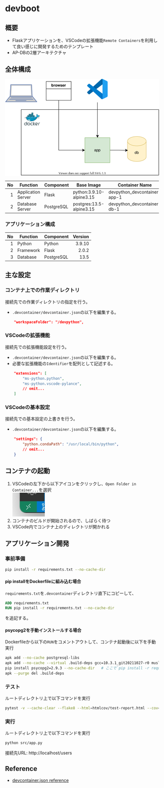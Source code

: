 # devboot

## 概要

- Flaskアプリケーションを、VSCodeの拡張機能`Remote Containers`を利用して良い感じに開発するためのテンプレート
- AP-DBの2層アーキテクチャ

## 全体構成

![architecture](images/architecture.drawio.svg)

| No  | Function           | Component  | Base Image               | Container Name               |
| --: | ------------------ | ---------- | ------------------------ | ---------------------------- |
|   1 | Application Server | Flask      | python:3.9.10-alpine3.15 | devpython_devcontainer-app-1 |
|   2 | Database Server    | PostgreSQL | postgres:13.5-alpine3.15 | devpython_devcontainer-db-1  |

### アプリケーション構成

| No  | Function        | Component    |  Version |
| --: | --------------- | ------------ | -------: |
|   1 | Python          | Python       |   3.9.10 |
|   2 | Framework       | Flask        |    2.0.2 |
|   3 | Database        | PostgreSQL   |     13.5 |

## 主な設定

### コンテナ上での作業ディレクトリ

接続先での作業ディレクトリの指定を行う。
- `.devcontainer/devcontainer.json`の以下を編集する。

```json
    "workspaceFolder": "/devpython",
```

### VSCodeの拡張機能

接続先での拡張機能設定を行う。  
- `.devcontainer/devcontainer.json`の以下を編集する。
- 必要な拡張機能の`Identifier`を配列として記述する。

```json
    "extensions": [
        "ms-python.python",
        "ms-python.vscode-pylance",
        // omit...
    ]
```

### VSCodeの基本設定

接続先での基本設定の上書きを行う。
- `.devcontainer/devcontainer.json`の以下を編集する。

```json
    "settings": {
        "python.condaPath": "/usr/local/bin/python",
        // omit...
    }
```

## コンテナの起動

1. VSCodeの左下から以下アイコンをクリックし、`Open Folder in Container...`を選択  
   ![remote_container_icon](images/remote_container_icon.jpg)
2. コンテナのビルドが開始されるので、しばらく待つ
3. VSCode内でコンテナ上のディレクトリが開かれる

## アプリケーション開発

### 事前準備

```sh
pip install -r requirements.txt --no-cache-dir
```

#### pip installをDockerfileに組み込む場合

`requirements.txt`を`.devcontainer`ディレクトリ直下にコピーして、

```dockerfile
ADD requirements.txt
RUN pip install -r requirements.txt --no-cache-dir
```

を追記する。

#### psycopg2を手動インストールする場合

Dockerfileから以下の`RUN`をコメントアウトして、コンテナ起動後に以下を手動実行

```sh
apk add --no-cache postgresql-libs
apk add --no-cache --virtual .build-deps gcc=10.3.1_git20211027-r0 musl-dev=1.2.2-r7 postgresql-dev=13.5-r1
pip install psycopg2=2.9.3 --no-cache-dir   # ここで`pip install -r requirements.txt --no-cache-dir`でもOK
apk --purge del .build-deps
```

### テスト

ルートディレクトリ上で以下コマンドを実行

```sh
pytest -v --cache-clear --flake8 --html=htmlcov/test-report.html --cov=src --cov-report=html
```

### 実行

ルートディレクトリ上で以下コマンドを実行

```sh
python src/app.py
```

接続先URL: http://localhost/users

## Reference

- [devcontainer.json reference](https://code.visualstudio.com/docs/remote/devcontainerjson-reference)

